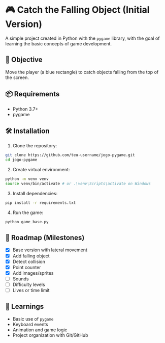 # 🎮 Catch the Falling Object (Initial Version)

A simple project created in Python with the `pygame` library, with the goal of learning the basic concepts of game development.

## 🚀 Objective
Move the player (a blue rectangle) to catch objects falling from the top of the screen.

## 📦 Requirements

- Python 3.7+
- pygame

## 🛠️ Installation

1. Clone the repository:
```bash
git clone https://github.com/teu-username/jogo-pygame.git
cd jogo-pygame
```

2. Create virtual environment:
```bash
python -m venv venv
source venv/bin/activate # or .\venv\Scripts\activate on Windows
```

3. Install dependencies:
```bash
pip install -r requirements.txt
```

4. Run the game:
```bash
python game_base.py
```

## 📌 Roadmap (Milestones)

- [x] Base version with lateral movement
- [x] Add falling object
- [x] Detect collision
- [x] Point counter
- [x] Add images/sprites
- [ ] Sounds
- [ ] Difficulty levels
- [ ] Lives or time limit

## 🧠 Learnings

- Basic use of `pygame`
- Keyboard events
- Animation and game logic
- Project organization with Git/GitHub